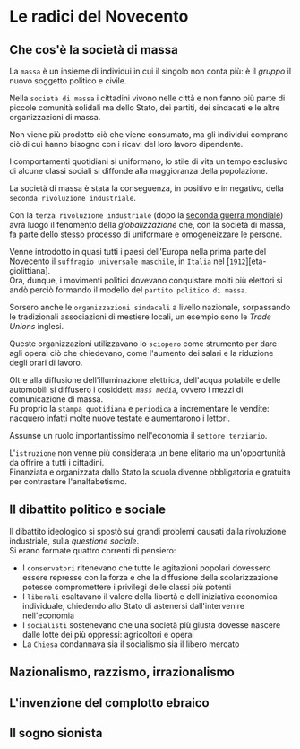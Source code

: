 # Le radici del Novecento

## Che cos'è la società di massa

La `massa` è un insieme di individui in cui il singolo non conta più: è il *gruppo* il nuovo soggetto politico e civile.

Nella `società di massa` i cittadini vivono nelle città e non fanno più parte di piccole comunità solidali ma dello Stato, dei partiti, dei sindacati e le altre organizzazioni di massa.

Non viene più prodotto ciò che viene consumato, ma gli individui comprano ciò di cui hanno bisogno con i ricavi del loro lavoro dipendente.

I comportamenti quotidiani si uniformano, lo stile di vita un tempo esclusivo di alcune classi sociali si diffonde alla maggioranza della popolazione.

La società di massa è stata la conseguenza, in positivo e in negativo, della `seconda rivoluzione industriale`.

Con la `terza rivoluzione industriale` (dopo la [seconda guerra mondiale][seconda-guerra-mondiale]) avrà luogo il fenomento della *globalizzazione* che, con la società di massa, fa parte dello stesso processo di uniformare e omogeneizzare le persone.

Venne introdotto in quasi tutti i paesi dell'Europa nella prima parte del Novecento il `suffragio universale maschile`, in `Italia` nel [`1912`][eta-giolittiana].\
Ora, dunque, i movimenti politici dovevano conquistare molti più elettori si andò perciò formando il modello del `partito politico di massa`.

Sorsero anche le `organizzazioni sindacali` a livello nazionale, sorpassando le tradizionali associazioni di mestiere locali, un esempio sono le *Trade Unions* inglesi.

Queste organizzazioni utilizzavano lo `sciopero` come strumento per dare agli operai ciò che chiedevano, come l'aumento dei salari e la riduzione degli orari di lavoro.

Oltre alla diffusione dell'illuminazione elettrica, dell'acqua potabile e delle automobili si diffusero i cosiddetti *`mass media`*, ovvero i mezzi di comunicazione di massa.\
Fu proprio la `stampa quotidiana` e `periodica` a incrementare le vendite: nacquero infatti molte nuove testate e aumentarono i lettori.

Assunse un ruolo importantissimo nell'economia il `settore terziario`.

L'`istruzione` non venne più considerata un bene elitario ma un'opportunità da offrire a tutti i cittadini.\
Finanziata e organizzata dallo Stato la scuola divenne obbligatoria e gratuita per contrastare l'analfabetismo.

## Il dibattito politico e sociale

Il dibattito ideologico si spostò sui grandi problemi causati dalla rivoluzione industriale, sulla *questione sociale*.\
Si erano formate quattro correnti di pensiero:
- I `conservatori` ritenevano che tutte le agitazioni popolari dovessero essere represse con la forza e che la diffusione della scolarizzazione potesse compromettere i privilegi delle classi più potenti
- I `liberali` esaltavano il valore della libertà e dell'iniziativa economica individuale, chiedendo allo Stato di astenersi dall'intervenire nell'economia
- I `socialisti` sostenevano che una società più giusta dovesse nascere dalle lotte dei più oppressi: agricoltori e operai
- La `Chiesa` condannava sia il socialismo sia il libero mercato

## Nazionalismo, razzismo, irrazionalismo

## L'invenzione del complotto ebraico

## Il sogno sionista

[seconda-guerra-mondiale]: La-seconda-guerra-mondiale.md
